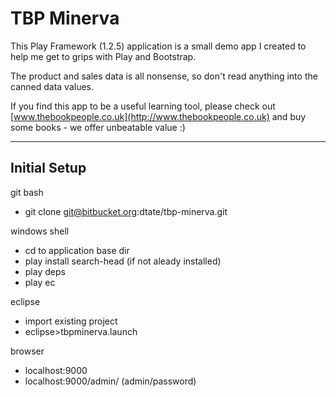 
TBP Minerva
===========

This Play Framework (1.2.5) application is a small demo app I created to help me get to grips with Play and Bootstrap.

The product and sales data is all nonsense, so don't read anything into the canned data values.

If you find this app to be a useful learning tool, please check out [www.thebookpeople.co.uk](http://www.thebookpeople.co.uk) and buy some books - we offer unbeatable value :)

-----

Initial Setup
-------------

git bash

* git clone git@bitbucket.org:dtate/tbp-minerva.git

windows shell

* cd to application base dir
* play install search-head (if not aleady installed)
* play deps
* play ec

eclipse

* import existing project
* eclipse>tbpminerva.launch

browser

* localhost:9000
* localhost:9000/admin/ (admin/password)
